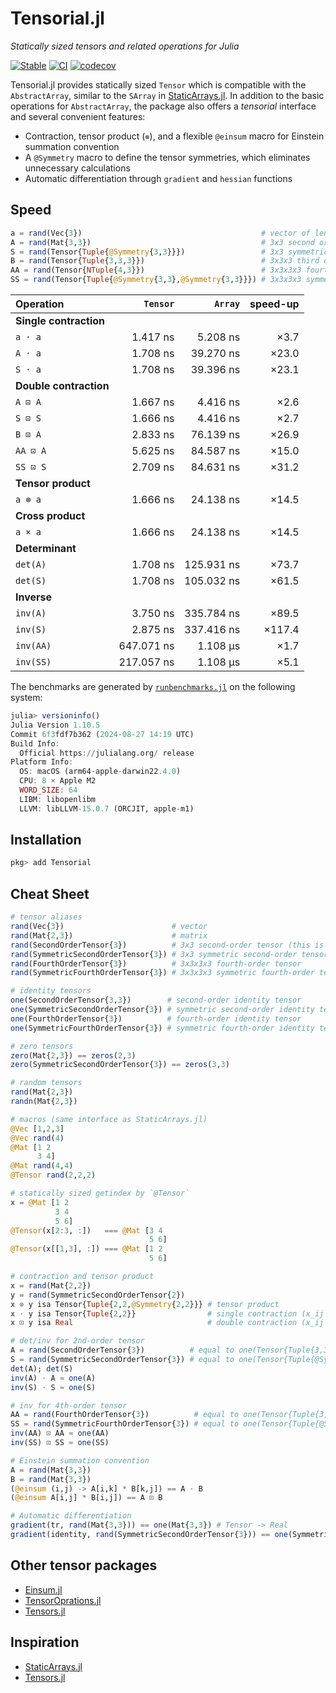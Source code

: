 # Tensorial.jl

*Statically sized tensors and related operations for Julia*

[![Stable](https://img.shields.io/badge/docs-stable-blue.svg)](https://KeitaNakamura.github.io/Tensorial.jl/stable)
[![CI](https://github.com/KeitaNakamura/Tensorial.jl/actions/workflows/ci.yml/badge.svg)](https://github.com/KeitaNakamura/Tensorial.jl/actions/workflows/ci.yml)
[![codecov](https://codecov.io/gh/KeitaNakamura/Tensorial.jl/branch/main/graph/badge.svg?token=V58DXDI1R5)](https://codecov.io/gh/KeitaNakamura/Tensorial.jl)

Tensorial.jl provides statically sized `Tensor` which is compatible with the `AbstractArray`, similar to the `SArray` in [StaticArrays.jl](https://github.com/JuliaArrays/StaticArrays.jl).
In addition to the basic operations for `AbstractArray`, the package also offers a *tensorial* interface and several convenient features:

* Contraction, tensor product (`⊗`), and a flexible `@einsum` macro for Einstein summation convention
* A `@Symmetry` macro to define the tensor symmetries, which eliminates unnecessary calculations
* Automatic differentiation through `gradient` and `hessian` functions

## Speed

```julia
a = rand(Vec{3})                                        # vector of length 3
A = rand(Mat{3,3})                                      # 3x3 second order tensor
S = rand(Tensor{Tuple{@Symmetry{3,3}}})                 # 3x3 symmetric second order tensor
B = rand(Tensor{Tuple{3,3,3}})                          # 3x3x3 third order tensor
AA = rand(Tensor{NTuple{4,3}})                          # 3x3x3x3 fourth order tensor
SS = rand(Tensor{Tuple{@Symmetry{3,3},@Symmetry{3,3}}}) # 3x3x3x3 symmetric fourth order tensor (symmetrizing tensor)
```

| Operation  | `Tensor` | `Array` | speed-up |
|:-----------|---------:|--------:|---------:|
| **Single contraction** | | | |
| `a ⋅ a` | 1.417 ns | 5.208 ns | ×3.7 |
| `A ⋅ a` | 1.708 ns | 39.270 ns | ×23.0 |
| `S ⋅ a` | 1.708 ns | 39.396 ns | ×23.1 |
| **Double contraction** | | | |
| `A ⊡ A` | 1.667 ns | 4.416 ns | ×2.6 |
| `S ⊡ S` | 1.666 ns | 4.416 ns | ×2.7 |
| `B ⊡ A` | 2.833 ns | 76.139 ns | ×26.9 |
| `AA ⊡ A` | 5.625 ns | 84.587 ns | ×15.0 |
| `SS ⊡ S` | 2.709 ns | 84.631 ns | ×31.2 |
| **Tensor product** | | | |
| `a ⊗ a` | 1.666 ns | 24.138 ns | ×14.5 |
| **Cross product** | | | |
| `a × a` | 1.666 ns | 24.138 ns | ×14.5 |
| **Determinant** | | | |
| `det(A)` | 1.708 ns | 125.931 ns | ×73.7 |
| `det(S)` | 1.708 ns | 105.032 ns | ×61.5 |
| **Inverse** | | | |
| `inv(A)` | 3.750 ns | 335.784 ns | ×89.5 |
| `inv(S)` | 2.875 ns | 337.416 ns | ×117.4 |
| `inv(AA)` | 647.071 ns | 1.108 μs | ×1.7 |
| `inv(SS)` | 217.057 ns | 1.108 μs | ×5.1 |

The benchmarks are generated by
[`runbenchmarks.jl`](https://github.com/KeitaNakamura/Tensorial.jl/blob/master/benchmark/runbenchmarks.jl)
on the following system:

```julia
julia> versioninfo()
Julia Version 1.10.5
Commit 6f3fdf7b362 (2024-08-27 14:19 UTC)
Build Info:
  Official https://julialang.org/ release
Platform Info:
  OS: macOS (arm64-apple-darwin22.4.0)
  CPU: 8 × Apple M2
  WORD_SIZE: 64
  LIBM: libopenlibm
  LLVM: libLLVM-15.0.7 (ORCJIT, apple-m1)

```

## Installation

```julia
pkg> add Tensorial
```

## Cheat Sheet

```julia
# tensor aliases
rand(Vec{3})                        # vector
rand(Mat{2,3})                      # matrix
rand(SecondOrderTensor{3})          # 3x3 second-order tensor (this is the same as the Mat{3,3})
rand(SymmetricSecondOrderTensor{3}) # 3x3 symmetric second-order tensor (3x3 symmetric matrix)
rand(FourthOrderTensor{3})          # 3x3x3x3 fourth-order tensor
rand(SymmetricFourthOrderTensor{3}) # 3x3x3x3 symmetric fourth-order tensor

# identity tensors
one(SecondOrderTensor{3,3})        # second-order identity tensor
one(SymmetricSecondOrderTensor{3}) # symmetric second-order identity tensor
one(FourthOrderTensor{3})          # fourth-order identity tensor
one(SymmetricFourthOrderTensor{3}) # symmetric fourth-order identity tensor (symmetrizing tensor)

# zero tensors
zero(Mat{2,3}) == zeros(2,3)
zero(SymmetricSecondOrderTensor{3}) == zeros(3,3)

# random tensors
rand(Mat{2,3})
randn(Mat{2,3})

# macros (same interface as StaticArrays.jl)
@Vec [1,2,3]
@Vec rand(4)
@Mat [1 2
      3 4]
@Mat rand(4,4)
@Tensor rand(2,2,2)

# statically sized getindex by `@Tensor`
x = @Mat [1 2
          3 4
          5 6]
@Tensor(x[2:3, :])   === @Mat [3 4
                               5 6]
@Tensor(x[[1,3], :]) === @Mat [1 2
                               5 6]

# contraction and tensor product
x = rand(Mat{2,2})
y = rand(SymmetricSecondOrderTensor{2})
x ⊗ y isa Tensor{Tuple{2,2,@Symmetry{2,2}}} # tensor product
x ⋅ y isa Tensor{Tuple{2,2}}                # single contraction (x_ij * y_jk)
x ⊡ y isa Real                              # double contraction (x_ij * y_ij)

# det/inv for 2nd-order tensor
A = rand(SecondOrderTensor{3})          # equal to one(Tensor{Tuple{3,3}})
S = rand(SymmetricSecondOrderTensor{3}) # equal to one(Tensor{Tuple{@Symmetry{3,3}}})
det(A); det(S)
inv(A) ⋅ A ≈ one(A)
inv(S) ⋅ S ≈ one(S)

# inv for 4th-order tensor
AA = rand(FourthOrderTensor{3})          # equal to one(Tensor{Tuple{3,3,3,3}})
SS = rand(SymmetricFourthOrderTensor{3}) # equal to one(Tensor{Tuple{@Symmetry{3,3}, @Symmetry{3,3}}})
inv(AA) ⊡ AA ≈ one(AA)
inv(SS) ⊡ SS ≈ one(SS)

# Einstein summation convention
A = rand(Mat{3,3})
B = rand(Mat{3,3})
(@einsum (i,j) -> A[i,k] * B[k,j]) == A ⋅ B
(@einsum A[i,j] * B[i,j]) == A ⊡ B

# Automatic differentiation
gradient(tr, rand(Mat{3,3})) == one(Mat{3,3}) # Tensor -> Real
gradient(identity, rand(SymmetricSecondOrderTensor{3})) == one(SymmetricFourthOrderTensor{3}) # Tensor -> Tensor
```

## Other tensor packages

- [Einsum.jl](https://github.com/ahwillia/Einsum.jl)
- [TensorOprations.jl](https://github.com/Jutho/TensorOperations.jl)
- [Tensors.jl](https://github.com/KristofferC/Tensors.jl)

## Inspiration

- [StaticArrays.jl](https://github.com/JuliaArrays/StaticArrays.jl)
- [Tensors.jl](https://github.com/KristofferC/Tensors.jl)

